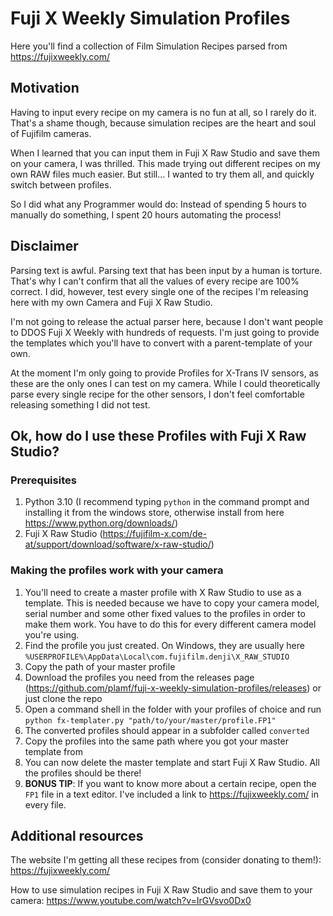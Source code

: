 # Fuji X Weekly Simulation Profiles

Here you'll find a collection of Film Simulation Recipes parsed from https://fujixweekly.com/

## Motivation
Having to input every recipe on my camera is no fun at all, so I rarely do it.
That's a shame though, because simulation recipes are the heart and soul of Fujifilm cameras.

When I learned that you can input them in Fuji X Raw Studio and save them on your camera, I was thrilled. This made trying out different recipes on my own RAW files much easier. But still... I wanted to try them all, and quickly switch between profiles.

So I did what any Programmer would do: Instead of spending 5 hours to manually do something, I spent 20 hours automating the process!

## Disclaimer
Parsing text is awful. Parsing text that has been input by a human is torture.
That's why I can't confirm that all the values of every recipe are 100% correct. I did, however, test every single one of the recipes I'm releasing here with my own Camera and Fuji X Raw Studio.

I'm not going to release the actual parser here, because I don't want people to DDOS Fuji X Weekly with hundreds of requests. I'm just going to provide the templates which you'll have to convert with a parent-template of your own.

At the moment I'm only going to provide Profiles for X-Trans IV sensors, as these are the only ones I can test on my camera. While I could theoretically parse every single recipe for the other sensors, I don't feel comfortable releasing something I did not test.

## Ok, how do I use these Profiles with Fuji X Raw Studio?
### Prerequisites
1. Python 3.10 (I recommend typing `python` in the command prompt and installing it from the windows store, otherwise install from here https://www.python.org/downloads/)
2. Fuji X Raw Studio (https://fujifilm-x.com/de-at/support/download/software/x-raw-studio/)

### Making the profiles work with your camera
1. You'll need to create a master profile with X Raw Studio to use as a template. This is needed because we have to copy your camera model, serial number and some other fixed values to the profiles in order to make them work. You have to do this for every different camera model you're using.
2. Find the profile you just created. On Windows, they are usually here `%USERPROFILE%\AppData\Local\com.fujifilm.denji\X_RAW_STUDIO`
3. Copy the path of your master profile
4. Download the profiles you need from the releases page (https://github.com/plamf/fuji-x-weekly-simulation-profiles/releases) or just clone the repo
5. Open a command shell in the folder with your profiles of choice and run `python fx-templater.py "path/to/your/master/profile.FP1"`
6. The converted profiles should appear in a subfolder called `converted`
7. Copy the profiles into the same path where you got your master template from
8. You can now delete the master template and start Fuji X Raw Studio. All the profiles should be there!
9. **BONUS TIP**: If you want to know more about a certain recipe, open the `FP1` file in a text editor. I've included a link to https://fujixweekly.com/ in every file.

## Additional resources
The website I'm getting all these recipes from (consider donating to them!): https://fujixweekly.com/

How to use simulation recipes in Fuji X Raw Studio and save them to your camera: https://www.youtube.com/watch?v=IrGVsvo0Dx0
